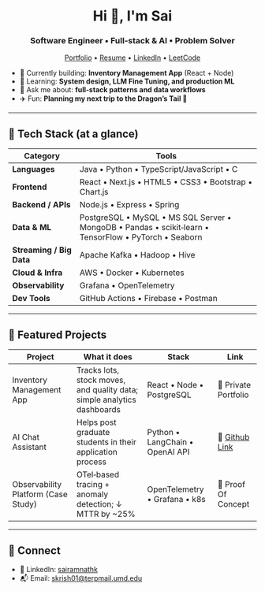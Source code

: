 
<!--
**sairam960/sairam960** is a ✨ _special_ ✨ repository because its `README.md` (this file) appears on your GitHub profile.

Here are some ideas to get you started:

- 🔭 I’m currently working on ...
- 🌱 I’m currently learning ...
- 👯 I’m looking to collaborate on ...
- 🤔 I’m looking for help with ...
- 💬 Ask me about ...
- 📫 How to reach me: ...
- 😄 Pronouns: ...
- ⚡ Fun fact: ...
-->

<!-- Profile Header -->
<h1 align="center">Hi 👋, I'm Sai</h1>
<h3 align="center">Software Engineer • Full‑stack & AI • Problem Solver</h3>

<p align="center">
  <a href="https://sairam960.github.io/portfolio-SDE">Portfolio</a> •
  <a href="https://sairam960.github.io/portfolio-SDE/resume/Sai_Krishnan_Resume.pdf">Resume</a> •
  <a href="https://www.linkedin.com/in/sairamnathk">LinkedIn</a> •
  <a href="https://leetcode.com/sairamnath">LeetCode</a>
</p>

<!-- Quick Intro -->
- 🔭 Currently building: **Inventory Management App** (React + Node)
- 🌱 Learning: **System design, LLM Fine Tuning, and production ML**
- 💬 Ask me about: **full‑stack patterns and data workflows**
- ✈️ Fun: **Planning my next trip to the Dragon’s Tail 🐉**

---

## 🧰 Tech Stack (at a glance)

| Category | Tools |
|---|---|
| **Languages** | Java • Python • TypeScript/JavaScript • C |
| **Frontend** | React • Next.js • HTML5 • CSS3 • Bootstrap • Chart.js |
| **Backend / APIs** | Node.js • Express • Spring |
| **Data & ML** | PostgreSQL • MySQL • MS SQL Server • MongoDB • Pandas • scikit‑learn • TensorFlow • PyTorch • Seaborn |
| **Streaming / Big Data** | Apache Kafka • Hadoop • Hive |
| **Cloud & Infra** | AWS • Docker • Kubernetes |
| **Observability** | Grafana • OpenTelemetry |
| **Dev Tools** | GitHub Actions • Firebase • Postman |

---

## 🚀 Featured Projects

| Project | What it does | Stack | Link |
|---|---|---|---|
| Inventory Management App | Tracks lots, stock moves, and quality data; simple analytics dashboards | React • Node • PostgreSQL | 🔗 Private Portfolio |
| AI Chat Assistant | Helps post graduate students in their application process | Python • LangChain • OpenAI API | 🔗 <a href="https://github.com/sairam960/advisor-app">Github Link</a> |
| Observability Platform (Case Study) | OTel‑based tracing + anomaly detection; ↓ MTTR by ~25% | OpenTelemetry • Grafana • k8s | 🔗 Proof Of Concept |

---

## 🤝 Connect

- 💼 LinkedIn: <a href="https://www.linkedin.com/in/sairamnathk">sairamnathk</a>  
- 📬 Email: skrish01@terpmail.umd.edu

